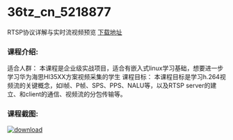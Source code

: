 # 36tz_cn_5218877
RTSP协议详解与实时流视频预览
[下载地址](http://www.36tz.cn/article/5218877 "下载地址")
### 课程介绍:
适合人群：
本课程是企业级实战项目，适合有嵌入式linux学习基础，想要进一步学习华为海思HI35XX方案视频采集的学生
课程目标：
本课程目标是学习h.264视频流的关键概念，如I帧、P帧、SPS、PPS、NALU等，以及RTSP server的建立、和client的通信、视频流的分包传输等。

### 课程截图:
[![download](http://36tz.cn/muke_img/2021_03_2-30.png "下载地址")](http://www.36tz.cn "下载地址")
